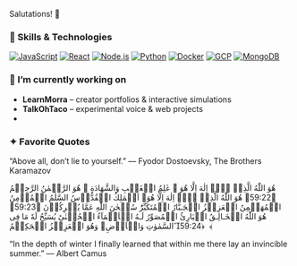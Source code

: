 Salutations! 👋

### 🌱 Skills & Technologies
[![JavaScript](https://img.shields.io/badge/JavaScript-ES6-yellow?style=for-the-badge)]()
[![React](https://img.shields.io/badge/React-Next.js-blue?style=for-the-badge)]()
[![Node.js](https://img.shields.io/badge/Node.js-Backend-green?style=for-the-badge)]()
[![Python](https://img.shields.io/badge/Python-NumPy_SciPy-blue?style=for-the-badge)]()
[![Docker](https://img.shields.io/badge/Docker-Containers-blue?style=for-the-badge)]()
[![GCP](https://img.shields.io/badge/GCP-Cloud-orange?style=for-the-badge)]()
[![MongoDB](https://img.shields.io/badge/MongoDB-PostgreSQL-green?style=for-the-badge)]()

### 🔭 I’m currently working on
- **LearnMorra** – creator portfolios & interactive simulations  
- **TalkOhTaco** – experimental voice & web projects
- 
### ✦ Favorite Quotes

“Above all, don’t lie to yourself.”
— Fyodor Dostoevsky, The Brothers Karamazov

هُوَ اللّٰهُ الَّذِىۡ لَاۤ اِلٰهَ اِلَّا هُوَ​ ۚ عٰلِمُ الۡغَيۡبِ وَالشَّهَادَةِ​ ۚ هُوَ الرَّحۡمٰنُ الرَّحِيۡمُ‏ ﴿59:22﴾ هُوَ اللّٰهُ الَّذِىۡ لَاۤ اِلٰهَ اِلَّا هُوَ​ۚ اَلۡمَلِكُ الۡقُدُّوۡسُ السَّلٰمُ الۡمُؤۡمِنُ الۡمُهَيۡمِنُ الۡعَزِيۡزُ الۡجَـبَّارُ الۡمُتَكَبِّرُ​ؕ سُبۡحٰنَ اللّٰهِ عَمَّا يُشۡرِكُوۡنَ‏ ﴿59:23﴾ هُوَ اللّٰهُ الۡخَـالِـقُ الۡبَارِئُ الۡمُصَوِّرُ​ لَـهُ الۡاَسۡمَآءُ الۡحُسۡنٰى​ؕ يُسَبِّحُ لَهٗ مَا فِى السَّمٰوٰتِ وَالۡاَرۡضِ​ۚ وَهُوَ الۡعَزِيۡزُ الۡحَكِيۡمُ‏ ﻿﻿ ﴿59:24﴾

“In the depth of winter I finally learned that within me there lay an invincible summer.”
— Albert Camus
